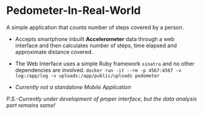 # Pedometer-In-Real-World
A simple application that counts number of steps covered by a person.

* Accepts smartphone inbuilt **Accelerometer** data through a web interface and then calculates number of steps, time elapsed and approximate distance covered.
* The Web Interface uses a simple Ruby framework `sinatra` and no other dependencies are involved.
`docker run -it --rm -p 4567:4567 -v log:/app/log -v uploads:/app/public/uploads pedometer`

* *Currently not a standalone Mobile Application*

*P.S.-Currently under development of proper interface, but the data analysis part remains same!*
